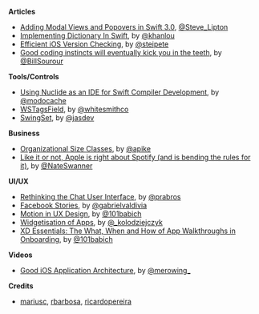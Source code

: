 
**Articles**

* [Adding Modal Views and Popovers in Swift 3.0](https://makeapppie.com/2016/06/30/adding-modal-views-and-popovers-in-swift-3-0/), [@Steve_Lipton](https://twitter.com/Steve_Lipton)
* [Implementing Dictionary In Swift](http://khanlou.com/2016/07/implementing-dictionary-in-swift/), by [@khanlou](https://twitter.com/khanlou)
* [Efficient iOS Version Checking](https://pspdfkit.com/blog/2016/efficient-iOS-version-checking/), by [@steipete](https://twitter.com/steipete)
* [Good coding instincts will eventually kick you in the teeth](https://medium.freecodecamp.com/good-coding-instincts-will-eventually-kick-you-in-the-teeth-2b3766897f3f), by [@BillSourour](https://twitter.com/BillSourour)


**Tools/Controls**

* [Using Nuclide as an IDE for Swift Compiler Development](http://modocache.io/using-nuclide-for-swift-compiler-development), by [@modocache](https://twitter.com/modocache)
* [WSTagsField](https://github.com/whitesmith/WSTagsField), by [@whitesmithco](https://twitter.com/whitesmithco)
* [SwingSet](https://github.com/Jasdev/SwingSet), by [@jasdev](https://twitter.com/jasdev)

**Business**

* [Organizational Size Classes](http://www.allenpike.com/2016/organizational-size-classes/), by [@apike](http://www.twitter.com/apike/)
* [Like it or not, Apple is right about Spotify (and is bending the rules for it)](http://thenextweb.com/apple/2016/07/03/apple-spotify-app-store-rules/), by [@NateSwanner](https://twitter.com/NateSwanner)

**UI/UX**

* [Rethinking the Chat User Interface](http://prabros.com/design/projects/rethinking-chat-ui), by [@prabros](https://twitter.com/prabros)
* [Facebook Stories](http://www.gabrielvaldivia.com/case-studies/facebook-stories/), by [@gabrielvaldivia](https://twitter.com/gabrielvaldivia)
* [Motion in UX Design](http://babich.biz/motion-in-ux-design/), by [@101babich](https://twitter.com/101babich)
* [Widgetisation of Apps](https://medium.com/@_kolodziejczyk/widgetisation-of-apps-99513ebeb5), by [@_kolodziejczyk](https://twitter.com/_kolodziejczyk)
* [XD Essentials: The What, When and How of App Walkthroughs in Onboarding](http://blogs.adobe.com/creativecloud/onboarding-the-what-when-and-how-of-app-walkthroughs/), by [@101babich](https://twitter.com/101babich)

**Videos**

* [Good iOS Application Architecture](http://slideslive.com/38897361/good-ios-application-architecture-en), by [@merowing_](https://twitter.com/merowing_)

**Credits**

* [mariusc](https://github.com/mariusc), [rbarbosa](https://github.com/rbarbosa), [ricardopereira](https://github.com/ricardopereira)
